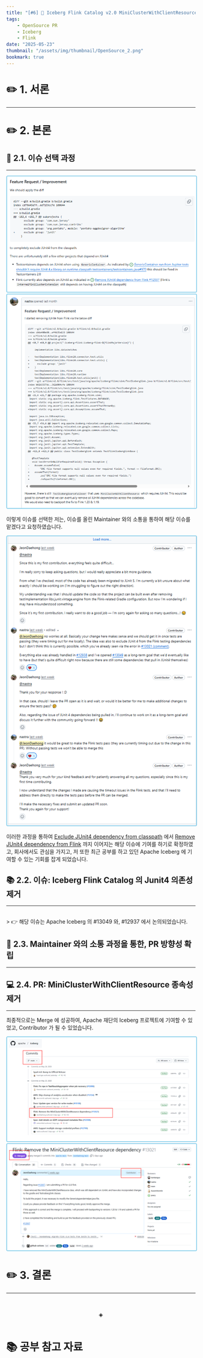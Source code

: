 ```yaml
---
title: "[#6] 📘 Iceberg Flink Catalog v2.0 MiniClusterWithClientResource 종속성 제거"
tags:
    - OpenSource PR
    - Iceberg
    - Flink
date: "2025-05-23"
thumbnail: "/assets/img/thumbnail/OpenSource_2.png"
bookmark: true
---
```


# ✏️ 1. 서론
---

# ✏️ 2. 본론

## 🤔 2.1. 이슈 선택 과정
---

<img src="/assets/img/apache-iceberg-issue1.PNG" alt="1" style="border: 2px solid skyblue; border-radius: 4px;" />

<img src="/assets/img/apache-iceberg-issue3.PNG" alt="1" style="border: 2px solid skyblue; border-radius: 4px;" />

이렇게 이슈를 선택한 저는, 이슈를 올린 Maintainer 와의 소통을 통하여 해당 이슈를 맡겠다고 요청하였습니다.

<img src="/assets/img/apache-iceberg-issue2.PNG" alt="1" style="border: 2px solid skyblue; border-radius: 4px;" />

이러한 과정을 통하여 [Exclude JUnit4 dependency from classpath](https://github.com/apache/iceberg/issues/13049) 에서 [Remove JUnit4 dependency from Flink](https://github.com/apache/iceberg/issues/12937) 까지 이어지는 해당 이슈에 기여를 하기로 확정하였고, 회사에서도 관심을 가지고, 저 또한 최근 공부를 하고 있던 Apache Iceberg 에 기여할 수 있는 기회를 잡게 되었습니다.

## 📚 2.2. 이슈: Iceberg Flink Catalog 의 Junit4 의존성 제거
---

<br>
> 👉 해당 이슈는 Apache Iceberg 의 #13049 와, #12937 에서 논의되었습니다.

## 💬 2.3. Maintainer 와의 소통 과정을 통한, PR 방향성 확립
---

## ‍💻 2.4. PR: MiniClusterWithClientResource 종속성 제거
---

최종적으로는 Merge 에 성공하여, Apache 재단의 Iceberg 프로젝트에 기여할 수 있었고, Contributor 가 될 수 있었습니다.

<img src="/assets/img/apache-iceberg-contributor.PNG" alt="1" style="border: 2px solid skyblue; border-radius: 4px;" />

<img src="/assets/img/apache-iceberg-contributor2.PNG" alt="1" style="border: 2px solid skyblue; border-radius: 4px;" />

# ✏️ 3. 결론
---

<br>
<br>
<div align="center">◈</div>
<br>

# 📚 공부 참고 자료